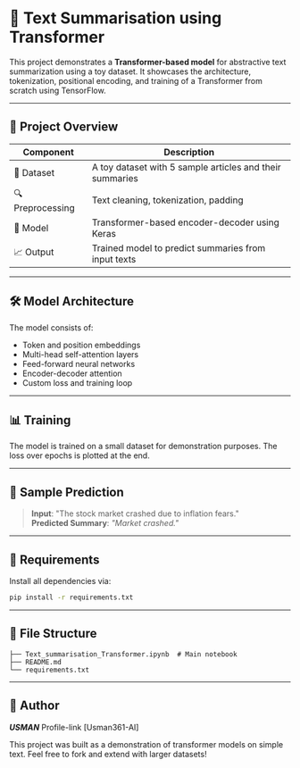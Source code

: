 # 🧠 Text Summarisation using Transformer

This project demonstrates a **Transformer-based model** for abstractive text summarization using a toy dataset. It showcases the architecture, tokenization, positional encoding, and training of a Transformer from scratch using TensorFlow.

---

## 📌 Project Overview

| Component         | Description |
|------------------|-------------|
| 📄 Dataset        | A toy dataset with 5 sample articles and their summaries |
| 🔍 Preprocessing  | Text cleaning, tokenization, padding |
| 🔧 Model          | Transformer-based encoder-decoder using Keras |
| 📈 Output         | Trained model to predict summaries from input texts |

---

## 🛠️ Model Architecture

The model consists of:
- Token and position embeddings
- Multi-head self-attention layers
- Feed-forward neural networks
- Encoder-decoder attention
- Custom loss and training loop

---

## 📊 Training

The model is trained on a small dataset for demonstration purposes. The loss over epochs is plotted at the end.

---

## 🚀 Sample Prediction

> **Input**: "The stock market crashed due to inflation fears."  
> **Predicted Summary**: *"Market crashed."*

---

## 🧾 Requirements

Install all dependencies via:

```bash
pip install -r requirements.txt
```

---

## 📂 File Structure

```
├── Text_summarisation_Transformer.ipynb  # Main notebook
├── README.md
└── requirements.txt
```

---

## 🙌 Author

***USMAN***   Profile-link [Usman361-AI]

This project was built as a demonstration of transformer models on simple text. Feel free to fork and extend with larger datasets!

